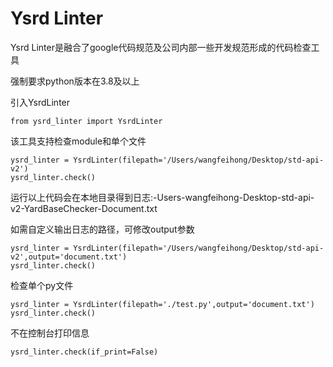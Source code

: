 # Ysrd Linter

Ysrd Linter是融合了google代码规范及公司内部一些开发规范形成的代码检查工具

强制要求python版本在3.8及以上

引入YsrdLinter

	from ysrd_linter import YsrdLinter

该工具支持检查module和单个文件

    ysrd_linter = YsrdLinter(filepath='/Users/wangfeihong/Desktop/std-api-v2')
    ysrd_linter.check()

运行以上代码会在本地目录得到日志:-Users-wangfeihong-Desktop-std-api-v2-YardBaseChecker-Document.txt

如需自定义输出日志的路径，可修改output参数

    ysrd_linter = YsrdLinter(filepath='/Users/wangfeihong/Desktop/std-api-v2',output='document.txt')
    ysrd_linter.check()


检查单个py文件

    ysrd_linter = YsrdLinter(filepath='./test.py',output='document.txt')
    ysrd_linter.check()


不在控制台打印信息

    ysrd_linter.check(if_print=False)
